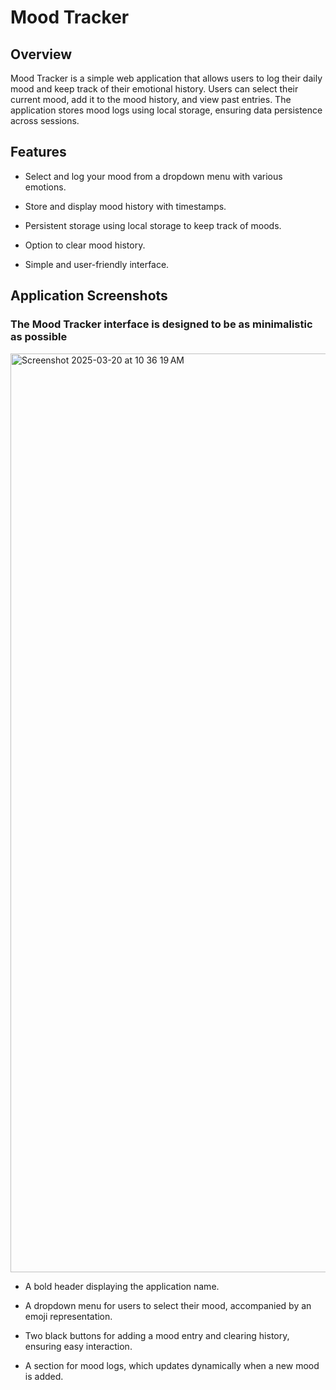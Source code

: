 # Mood Tracker

## Overview

Mood Tracker is a simple web application that allows users to log their daily mood and keep track of their emotional history. Users can select their current mood, add it to the mood history, and view past entries. The application stores mood logs using local storage, ensuring data persistence across sessions.

## Features

- Select and log your mood from a dropdown menu with various emotions.

+ Store and display mood history with timestamps.

* Persistent storage using local storage to keep track of moods.

- Option to clear mood history.

+ Simple and user-friendly interface.

## Application Screenshots

### The Mood Tracker interface is designed to be as minimalistic as possible

<img width="1470" alt="Screenshot 2025-03-20 at 10 36 19 AM" src="https://github.com/user-attachments/assets/f5b9af45-67a4-4309-813f-81025e7cc2d4" />

- A bold header displaying the application name.

+ A dropdown menu for users to select their mood, accompanied by an emoji representation.

* Two black buttons for adding a mood entry and clearing history, ensuring easy interaction.

- A section for mood logs, which updates dynamically when a new mood is added.




